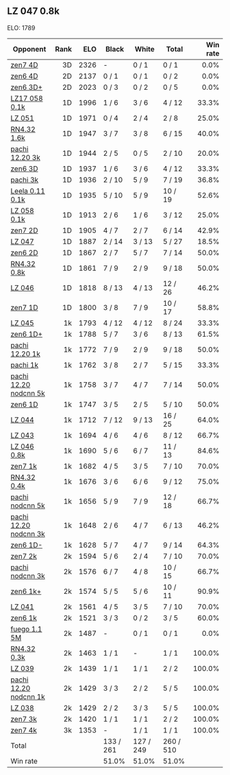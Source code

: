 ## LZ 047 0.8k ##

ELO: 1789

Opponent | Rank | ELO | Black | White | Total | Win rate
---------|-----:|----:|-------|-------|-------|-------:
[zen7 4D](zen7%204D.md) | 3D | 2326 | - | 0 / 1 | 0 / 1 | 0.0%
[zen6 4D](zen6%204D.md) | 2D | 2137 | 0 / 1 | 0 / 1 | 0 / 2 | 0.0%
[zen6 3D+](zen6%203D+.md) | 2D | 2023 | 0 / 3 | 0 / 2 | 0 / 5 | 0.0%
[LZ17 058 0.1k](LZ17%20058%200.1k.md) | 1D | 1996 | 1 / 6 | 3 / 6 | 4 / 12 | 33.3%
[LZ 051](LZ%20051.md) | 1D | 1971 | 0 / 4 | 2 / 4 | 2 / 8 | 25.0%
[RN4.32 1.6k](RN4.32%201.6k.md) | 1D | 1947 | 3 / 7 | 3 / 8 | 6 / 15 | 40.0%
[pachi 12.20 3k](pachi%2012.20%203k.md) | 1D | 1944 | 2 / 5 | 0 / 5 | 2 / 10 | 20.0%
[zen6 3D](zen6%203D.md) | 1D | 1937 | 1 / 6 | 3 / 6 | 4 / 12 | 33.3%
[pachi 3k](pachi%203k.md) | 1D | 1936 | 2 / 10 | 5 / 9 | 7 / 19 | 36.8%
[Leela 0.11 0.1k](Leela%200.11%200.1k.md) | 1D | 1935 | 5 / 10 | 5 / 9 | 10 / 19 | 52.6%
[LZ 058 0.1k](LZ%20058%200.1k.md) | 1D | 1913 | 2 / 6 | 1 / 6 | 3 / 12 | 25.0%
[zen7 2D](zen7%202D.md) | 1D | 1905 | 4 / 7 | 2 / 7 | 6 / 14 | 42.9%
[LZ 047](LZ%20047.md) | 1D | 1887 | 2 / 14 | 3 / 13 | 5 / 27 | 18.5%
[zen6 2D](zen6%202D.md) | 1D | 1867 | 2 / 7 | 5 / 7 | 7 / 14 | 50.0%
[RN4.32 0.8k](RN4.32%200.8k.md) | 1D | 1861 | 7 / 9 | 2 / 9 | 9 / 18 | 50.0%
[LZ 046](LZ%20046.md) | 1D | 1818 | 8 / 13 | 4 / 13 | 12 / 26 | 46.2%
[zen7 1D](zen7%201D.md) | 1D | 1800 | 3 / 8 | 7 / 9 | 10 / 17 | 58.8%
[LZ 045](LZ%20045.md) | 1k | 1793 | 4 / 12 | 4 / 12 | 8 / 24 | 33.3%
[zen6 1D+](zen6%201D+.md) | 1k | 1788 | 5 / 7 | 3 / 6 | 8 / 13 | 61.5%
[pachi 12.20 1k](pachi%2012.20%201k.md) | 1k | 1772 | 7 / 9 | 2 / 9 | 9 / 18 | 50.0%
[pachi 1k](pachi%201k.md) | 1k | 1762 | 3 / 8 | 2 / 7 | 5 / 15 | 33.3%
[pachi 12.20 nodcnn 5k](pachi%2012.20%20nodcnn%205k.md) | 1k | 1758 | 3 / 7 | 4 / 7 | 7 / 14 | 50.0%
[zen6 1D](zen6%201D.md) | 1k | 1747 | 3 / 5 | 2 / 5 | 5 / 10 | 50.0%
[LZ 044](LZ%20044.md) | 1k | 1712 | 7 / 12 | 9 / 13 | 16 / 25 | 64.0%
[LZ 043](LZ%20043.md) | 1k | 1694 | 4 / 6 | 4 / 6 | 8 / 12 | 66.7%
[LZ 046 0.8k](LZ%20046%200.8k.md) | 1k | 1690 | 5 / 6 | 6 / 7 | 11 / 13 | 84.6%
[zen7 1k](zen7%201k.md) | 1k | 1682 | 4 / 5 | 3 / 5 | 7 / 10 | 70.0%
[RN4.32 0.4k](RN4.32%200.4k.md) | 1k | 1676 | 3 / 6 | 6 / 6 | 9 / 12 | 75.0%
[pachi nodcnn 5k](pachi%20nodcnn%205k.md) | 1k | 1656 | 5 / 9 | 7 / 9 | 12 / 18 | 66.7%
[pachi 12.20 nodcnn 3k](pachi%2012.20%20nodcnn%203k.md) | 1k | 1648 | 2 / 6 | 4 / 7 | 6 / 13 | 46.2%
[zen6 1D-](zen6%201D-.md) | 1k | 1628 | 5 / 7 | 4 / 7 | 9 / 14 | 64.3%
[zen7 2k](zen7%202k.md) | 2k | 1594 | 5 / 6 | 2 / 4 | 7 / 10 | 70.0%
[pachi nodcnn 3k](pachi%20nodcnn%203k.md) | 2k | 1576 | 6 / 7 | 4 / 8 | 10 / 15 | 66.7%
[zen6 1k+](zen6%201k+.md) | 2k | 1574 | 5 / 5 | 5 / 6 | 10 / 11 | 90.9%
[LZ 041](LZ%20041.md) | 2k | 1561 | 4 / 5 | 3 / 5 | 7 / 10 | 70.0%
[zen6 1k](zen6%201k.md) | 2k | 1521 | 3 / 3 | 0 / 2 | 3 / 5 | 60.0%
[fuego 1.1 5M](fuego%201.1%205M.md) | 2k | 1487 | - | 0 / 1 | 0 / 1 | 0.0%
[RN4.32 0.3k](RN4.32%200.3k.md) | 2k | 1463 | 1 / 1 | - | 1 / 1 | 100.0%
[LZ 039](LZ%20039.md) | 2k | 1439 | 1 / 1 | 1 / 1 | 2 / 2 | 100.0%
[pachi 12.20 nodcnn 1k](pachi%2012.20%20nodcnn%201k.md) | 2k | 1429 | 3 / 3 | 2 / 2 | 5 / 5 | 100.0%
[LZ 038](LZ%20038.md) | 2k | 1429 | 2 / 2 | 3 / 3 | 5 / 5 | 100.0%
[zen7 3k](zen7%203k.md) | 2k | 1420 | 1 / 1 | 1 / 1 | 2 / 2 | 100.0%
[zen7 4k](zen7%204k.md) | 3k | 1353 | - | 1 / 1 | 1 / 1 | 100.0%
Total | | | 133 / 261 | 127 / 249 | 260 / 510 | 
Win rate| | | 51.0% | 51.0% | 51.0% | 
